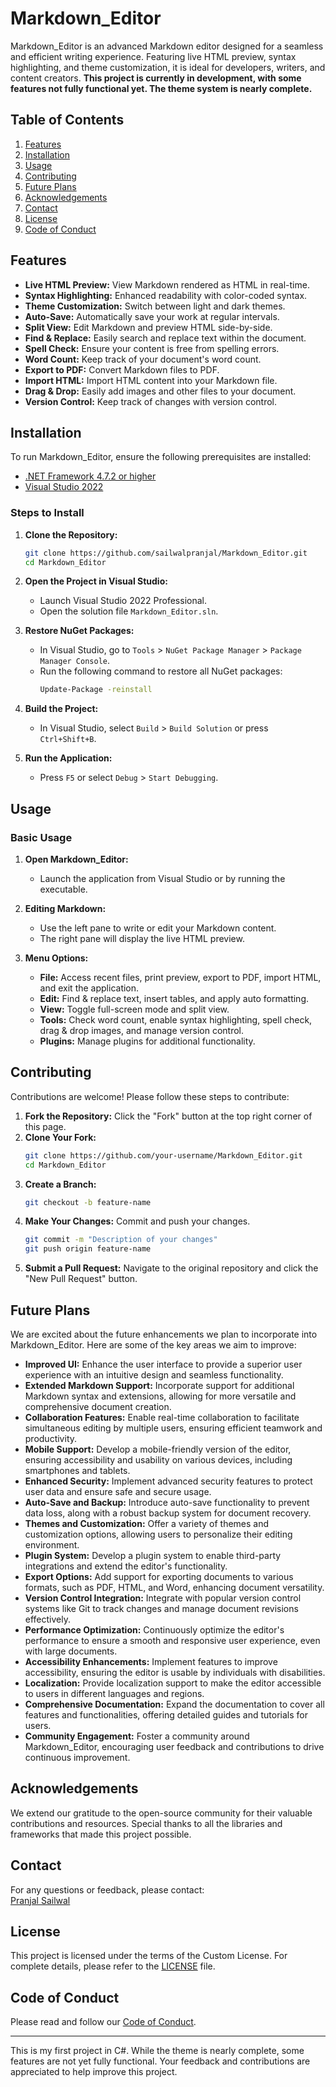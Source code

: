 # Markdown_Editor

Markdown_Editor is an advanced Markdown editor designed for a seamless and efficient writing experience. Featuring live HTML preview, syntax highlighting, and theme customization, it is ideal for developers, writers, and content creators. 
**This project is currently in development, with some features not fully functional yet. The theme system is nearly complete.**

## Table of Contents

1. [Features](#features)
2. [Installation](#installation)
3. [Usage](#usage)
4. [Contributing](#contributing)
5. [Future Plans](#future-plans)
6. [Acknowledgements](#acknowledgements)
7. [Contact](#contact)
8. [License](#license)
9. [Code of Conduct](#code-of-conduct)

## Features

- **Live HTML Preview:** View Markdown rendered as HTML in real-time.
- **Syntax Highlighting:** Enhanced readability with color-coded syntax.
- **Theme Customization:** Switch between light and dark themes.
- **Auto-Save:** Automatically save your work at regular intervals.
- **Split View:** Edit Markdown and preview HTML side-by-side.
- **Find & Replace:** Easily search and replace text within the document.
- **Spell Check:** Ensure your content is free from spelling errors.
- **Word Count:** Keep track of your document's word count.
- **Export to PDF:** Convert Markdown files to PDF.
- **Import HTML:** Import HTML content into your Markdown file.
- **Drag & Drop:** Easily add images and other files to your document.
- **Version Control:** Keep track of changes with version control.

## Installation

To run Markdown_Editor, ensure the following prerequisites are installed:

- [.NET Framework 4.7.2 or higher](https://dotnet.microsoft.com/download/dotnet-framework)
- [Visual Studio 2022 ](https://visualstudio.microsoft.com/vs/)

### Steps to Install

1. **Clone the Repository:**
   ```sh
   git clone https://github.com/sailwalpranjal/Markdown_Editor.git
   cd Markdown_Editor
   ```

2. **Open the Project in Visual Studio:**
   - Launch Visual Studio 2022 Professional.
   - Open the solution file `Markdown_Editor.sln`.

3. **Restore NuGet Packages:**
   - In Visual Studio, go to `Tools` > `NuGet Package Manager` > `Package Manager Console`.
   - Run the following command to restore all NuGet packages:
     ```sh
     Update-Package -reinstall
     ```

4. **Build the Project:**
   - In Visual Studio, select `Build` > `Build Solution` or press `Ctrl+Shift+B`.

5. **Run the Application:**
   - Press `F5` or select `Debug` > `Start Debugging`.

## Usage

### Basic Usage

1. **Open Markdown_Editor:**
   - Launch the application from Visual Studio or by running the executable.

2. **Editing Markdown:**
   - Use the left pane to write or edit your Markdown content.
   - The right pane will display the live HTML preview.

3. **Menu Options:**
   - **File:** Access recent files, print preview, export to PDF, import HTML, and exit the application.
   - **Edit:** Find & replace text, insert tables, and apply auto formatting.
   - **View:** Toggle full-screen mode and split view.
   - **Tools:** Check word count, enable syntax highlighting, spell check, drag & drop images, and manage version control.
   - **Plugins:** Manage plugins for additional functionality.

## Contributing

Contributions are welcome! Please follow these steps to contribute:

1. **Fork the Repository:** Click the "Fork" button at the top right corner of this page.
2. **Clone Your Fork:** 
   ```sh
   git clone https://github.com/your-username/Markdown_Editor.git
   cd Markdown_Editor
   ```
3. **Create a Branch:** 
   ```sh
   git checkout -b feature-name
   ```
4. **Make Your Changes:** Commit and push your changes.
   ```sh
   git commit -m "Description of your changes"
   git push origin feature-name
   ```
5. **Submit a Pull Request:** Navigate to the original repository and click the "New Pull Request" button.

## Future Plans
We are excited about the future enhancements we plan to incorporate into Markdown_Editor. Here are some of the key areas we aim to improve:

- **Improved UI:** Enhance the user interface to provide a superior user experience with an intuitive design and seamless functionality.
- **Extended Markdown Support:** Incorporate support for additional Markdown syntax and extensions, allowing for more versatile and comprehensive document creation.
- **Collaboration Features:** Enable real-time collaboration to facilitate simultaneous editing by multiple users, ensuring efficient teamwork and productivity.
- **Mobile Support:** Develop a mobile-friendly version of the editor, ensuring accessibility and usability on various devices, including smartphones and tablets.
- **Enhanced Security:** Implement advanced security features to protect user data and ensure safe and secure usage.
- **Auto-Save and Backup:** Introduce auto-save functionality to prevent data loss, along with a robust backup system for document recovery.
- **Themes and Customization:** Offer a variety of themes and customization options, allowing users to personalize their editing environment.
- **Plugin System:** Develop a plugin system to enable third-party integrations and extend the editor's functionality.
- **Export Options:** Add support for exporting documents to various formats, such as PDF, HTML, and Word, enhancing document versatility.
- **Version Control Integration:** Integrate with popular version control systems like Git to track changes and manage document revisions effectively.
- **Performance Optimization:** Continuously optimize the editor's performance to ensure a smooth and responsive user experience, even with large documents.
- **Accessibility Enhancements:** Implement features to improve accessibility, ensuring the editor is usable by individuals with disabilities.
- **Localization:** Provide localization support to make the editor accessible to users in different languages and regions.
- **Comprehensive Documentation:** Expand the documentation to cover all features and functionalities, offering detailed guides and tutorials for users.
- **Community Engagement:** Foster a community around Markdown_Editor, encouraging user feedback and contributions to drive continuous improvement.

## Acknowledgements

We extend our gratitude to the open-source community for their valuable contributions and resources. Special thanks to all the libraries and frameworks that made this project possible.

## Contact

For any questions or feedback, please contact:  
[Pranjal Sailwal](mailto:pranjalsailwal09@gmail.com.com)

## License

This project is licensed under the terms of the Custom License. For complete details, please refer to the [LICENSE](LICENSE.md) file.

## Code of Conduct

Please read and follow our [Code of Conduct](CODEOFCONDUCT.md).

---
This is my first project in C#. While the theme is nearly complete, some features are not yet fully functional. Your feedback and contributions are appreciated to help improve this project.
